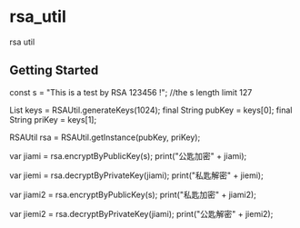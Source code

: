 # rsa_util

rsa util

## Getting Started

  const s = "This is a test by RSA 123456 !"; //the s length limit 127

  List<String> keys = RSAUtil.generateKeys(1024);
  final String pubKey = keys[0];
  final String priKey = keys[1];

  RSAUtil rsa = RSAUtil.getInstance(pubKey, priKey);

  var jiami = rsa.encryptByPublicKey(s);
  print("公匙加密" + jiami);

  var jiemi = rsa.decryptByPrivateKey(jiami);
  print("私匙解密" + jiemi);

  var jiami2 = rsa.encryptByPublicKey(s);
  print("私匙加密" + jiami2);

  var jiemi2 = rsa.decryptByPrivateKey(jiami);
  print("公匙解密" + jiemi2);

